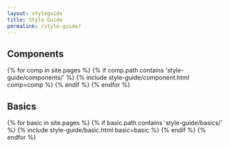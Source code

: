 ```yaml
---
layout: styleguide
title: Style Guide
permalink: /style-guide/
---
```


## Components
{% for comp in site.pages %}
  {% if comp.path contains 'style-guide/components/' %}
    {% include style-guide/component.html comp=comp %}
  {% endif %}
{% endfor %}

## Basics
{% for basic in site.pages %}
  {% if basic.path contains 'style-guide/basics/' %}
    {% include style-guide/basic.html basic=basic %}
  {% endif %}
{% endfor %}
